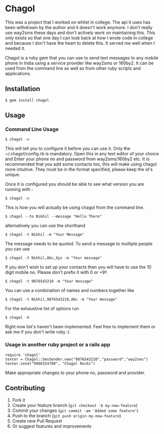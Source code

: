 # Chagol

This was a project that I worked on whilst in college.
The api it uses has been withdrawn by the author and it doesn't work anymore.
I don't really use way2sms these days and don't actively work on maintaining this.
This only exists so that one day I can look back at how I wrote code in college
and because I don't have the heart to delete this. It served me well when I needed it.

Chagol is a ruby gem that you can use to send text messages to any
mobile phone in India using a service provider like way2sms or 160by2.
It can be used from the command line as well as from other ruby scripts
and applications.

## Installation

    $ gem install chagol

## Usage

### Command Line Usage
    $ chagol -v
This will tell you to configure it before you can use it. Only the
~/.chagol/config.rb is mandatory. Open this in any text editor of your
choice and Enter your phone no and password from way2sms/160by2 etc. It
is recommended that you add some contacts too, this will make using
chagol more intuitive. They must be in the format specified, please keep
the id's unique.

Once it is configured you should be able to see what version you are
running with :

    $ chagol -v

This is how you will actually be using chagol from the command line.

    $ chagol --to Nikhil --message "Hello There"

alternatively you can use the shorthand

    $ chagol -t Nikhil -m "Your Message"

The message needs to be quoted. To send a message to multiple people you
can use

    $ chagol -t Nikhil,Abc,Xyz -m "Your message"

If you don't wish to set up your contacts then you will have to use the
10 digit mobile no. Please don't prefix it with 0 or +91

    $ chagol -t 9876543210 -m "Your message"

You can use a combination of names and numbers together like

    $ chagol -t Nikhil,9876543210,Abc -m "Your message"

For the exhaustive list of options run

    $ chagol -h

Right now list's haven't been implemented. Feel free to implement them
or ask me if you don't write ruby :)

### Usage in another ruby project or a rails app
    require 'chagol'
    texter = Chagol::SmsSender.new("9876543210","password","way2sms")
    texter.send("9968154700", "Chagol Rocks")
Make appropriate changes to your phone no, password and provider.
## Contributing

1. Fork it
2. Create your feature branch (`git checkout -b my-new-feature`)
3. Commit your changes (`git commit -am 'Added some feature'`)
4. Push to the branch (`git push origin my-new-feature`)
5. Create new Pull Request
6. Or suggest features and improvements

